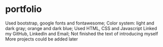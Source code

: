 # portfolio
Used bootstrap, google fonts and fontawesome;
Color system: light and dark gray; orange and dark blue;
Used HTML, CSS and Javascript
Linked my GitHub, LinkedIn and Email;
Not finished the text of introducing myself
More projects could be added later
